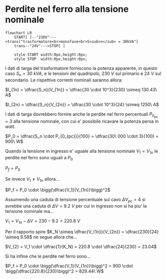# Perdite nel ferro alla tensione nominale  

```mermaid
flowchart LR
    START[ ]--"230V"--->trans["trasformatore<br>monofase<br>S<sub>n</sub> = 30kVA"]
    trans--"24V"--->STOP[ ]

    style START width:0px,height:0px;
    style STOP  width:0px,height:0px;
```

I dati di targa del trasformatore forniscono la potenza apparente, in questo caso $S_n = 30\ kVA$, e le tensioni del quadripolo, $230\ V$ sul primario e $24\ V$ sul secondario. Le rispettive correnti nominali saranno allora:  

$I_{1n} = \dfrac{S_n}{V_{1n}} = \dfrac{30 \cdot 10^3}{230} \simeq 130.43\ A$  

$I_{2n} = \dfrac{S_n}{V_{2n}} = \dfrac{30 \cdot 10^3}{24} \simeq 1250\ A$  

I dati di targa dovrebbero fornire anche le perdite nel ferro percentuali $P_{0_{pc}} = 3$ alla tensione nominale, con cui e' possibile ricavare la potenza persa in *watt*.  

$P_0 = \dfrac{S_n \cdot P_{0_{pc}}}{100} = \dfrac{30\ 000 \cdot 3}{100} = 900\ W$  

Quando la tensione in ingresso e' uguale alla tensione nominale $V_1 = V_{1n}$ le perdite nel ferro sono uguali a $P_0$  

$P_f = P_0$  

Se invece $V_1 \ne V_{1n}$ allora...  

$P_f = P_0 \cdot \bigg(\dfrac{V_1}{V_{1n}}\bigg)^2$  

Assumendo una caduta di tensione percentuale sul cavo $\Delta V_{pc} = 4$ si avrebbe una caduta di $\Delta V = 9.2\ V$ per cui in ingresso non si ha piu' la tensione nominale ma...  

$V_1 = V_{1n} - \Delta V = 230 - 9.2 = 220.8\ V$  

Per il rapporto spire $K_N \simeq \dfrac{V_{1n}}{V_{2n}} = \dfrac{230}{24} \simeq 9.58$ ne segue allora che...  

$V_{2} = V_1 \cdot \dfrac{1}{K_N} = 220.8 \cdot \dfrac{24}{230} = 23.04$  

Si ha infine che le perdite nel ferro sono...  

$P_f = P_0 \cdot \bigg(\dfrac{V_1}{V_{1n}}\bigg)^2 = 900 \cdot \bigg(\dfrac{220.8}{230}\bigg)^2 = 829.44\ W$  
